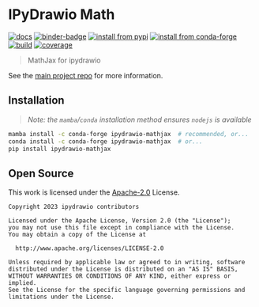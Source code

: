 # IPyDrawio Math

[![docs][docs-badge]][docs] [![binder-badge][]][binder]
[![install from pypi][pypi-badge]][pypi] [![install from conda-forge][conda-badge]][conda]
[![build][workflow-badge]][workflow] [![coverage][cov-badge]][cov]

> MathJax for ipydrawio

See the [main project repo](https://github.com/deathbeds/ipydrawio) for more
information.

## Installation

> _Note: the `mamba`/`conda` installation method ensures `nodejs` is available_

```bash
mamba install -c conda-forge ipydrawio-mathjax  # recommended, or...
conda install -c conda-forge ipydrawio-mathjax  # or...
pip install ipydrawio-mathjax
```

## Open Source

This work is licensed under the [Apache-2.0] License.

```
Copyright 2023 ipydrawio contributors

Licensed under the Apache License, Version 2.0 (the "License");
you may not use this file except in compliance with the License.
You may obtain a copy of the License at

  http://www.apache.org/licenses/LICENSE-2.0

Unless required by applicable law or agreed to in writing, software
distributed under the License is distributed on an "AS IS" BASIS,
WITHOUT WARRANTIES OR CONDITIONS OF ANY KIND, either express or implied.
See the License for the specific language governing permissions and
limitations under the License.
```

[apache-2.0]:
  https://github.com/deathbeds/ipydrawio/blob/main/py_packages/ipydrawio-mathjax/LICENSE.txt
[binder]:
  http://mybinder.org/v2/gh/deathbeds/ipydrawio/main?urlpath=lab/tree/docs/Poster.dio.svg
[binder-badge]: https://mybinder.org/badge_logo.svg
[pypi-badge]: https://img.shields.io/pypi/v/ipydrawio-mathjax
[pypi]: https://pypi.org/project/ipydrawio-mathjax
[conda-badge]: https://img.shields.io/conda/vn/conda-forge/ipydrawio-mathjax
[conda]: https://anaconda.org/conda-forge/ipydrawio-mathjax
[workflow-badge]:
  https://github.com/deathbeds/ipydrawio/workflows/.github/workflows/ci.yml/badge.svg
[workflow]:
  https://github.com/deathbeds/ipydrawio/actions?query=branch%3Amain+workflow%3A.github%2Fworkflows%2Fci.yml
[cov-badge]:
  https://codecov.io/gh/deathbeds/ipydrawio/branch/main/graph/badge.svg?token=9B74VKHQDK
[cov]: https://codecov.io/gh/deathbeds/ipydrawio
[docs-badge]: https://readthedocs.org/projects/ipydrawio/badge/?version=latest
[docs]: https://ipydrawio.rtfd.io
